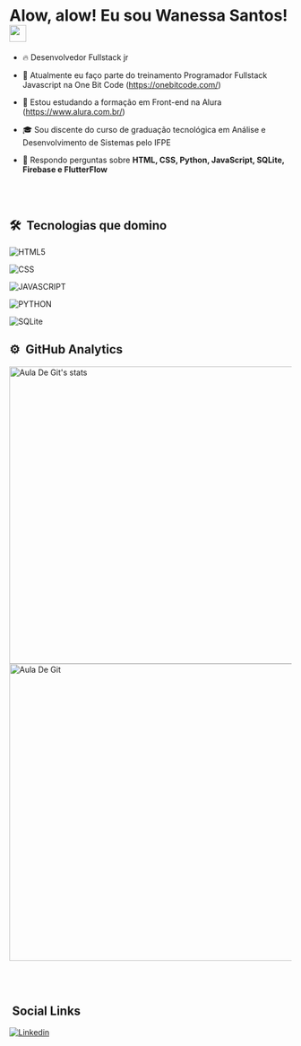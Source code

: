 <h1> Alow, alow! Eu sou Wanessa Santos! <img src="https://raw.githubusercontent.com/kaueMarques/kaueMarques/master/hi.gif" width="30px"></h1>

- 🔥 Desenvolvedor Fullstack jr

- 🔭 Atualmente eu faço parte do treinamento Programador Fullstack Javascript na One Bit Code (https://onebitcode.com/) 

- 🔬 Estou estudando a formação em Front-end na Alura (https://www.alura.com.br/)

- 🎓 Sou discente do curso de graduação tecnológica em Análise e Desenvolvimento de Sistemas pelo IFPE

- 💬 Respondo perguntas sobre **HTML, CSS, Python, JavaScript, SQLite, Firebase e FlutterFlow**

<br><br>

## 🛠 &nbsp;Tecnologias que domino

<img align="center" alt="HTML5 " 
src="https://img.shields.io/badge/HTML5-E34F26?style=for-the-badge&logo=html5&logoColor=white">

<img align ="center" alt ="CSS"
src="https://img.shields.io/badge/CSS3-1572B6?style=for-the-badge&logo=css3&logoColor=white">

<img align ="center" alt ="JAVASCRIPT"
src="https://img.shields.io/badge/JavaScript-323330?style=for-the-badge&logo=javascript&logoColor=F7DF1E">

<img align ="center" alt ="PYTHON"
src="https://img.shields.io/badge/Python-14354C?style=for-the-badge&logo=python&logoColor=white">

<img align="center" alt="SQLite" 
src="https://img.shields.io/badge/SQLite-07405E?style=for-the-badge&logo=sqlite&logoColor=white">



## ⚙️ &nbsp;GitHub Analytics

<p align="left">

<img width="530em" src="https://github-readme-stats.vercel.app/api?username=wanessasantos360&show_icons=true&theme=synthwave" alt="Aula De Git's stats"/>
  
<img width="530em" src="https://github-readme-stats.vercel.app/api/top-langs/?username=wanessasantos360&layout=compact&theme=synthwave" alt="Aula De Git"/>
</p>

<br><br>

## &nbsp;Social Links

[![Linkedin](https://img.shields.io/badge/LinkedIn-0077B5?style=for-the-badge&logo=linkedin&logoColor=white)](https://www.linkedin.com/in/ssantoswanessa360/) 
